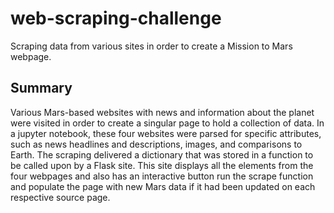 # web-scraping-challenge
Scraping data from various sites in order to create a Mission to Mars webpage. 

## Summary
Various Mars-based websites with news and information about the planet were visited in order to create a singular page to hold a collection of data. In a jupyter
notebook, these four websites were parsed for specific attributes, such as news headlines and descriptions, images, and comparisons to Earth. The scraping delivered a
dictionary that was stored in a function to be called upon by a Flask site. This site displays all the elements from the four webpages and also has an interactive button
run the scrape function and populate the page with new Mars data if it had been updated on each respective source page. 
